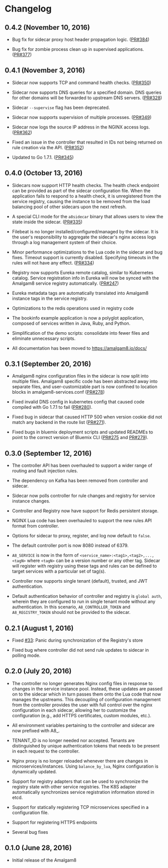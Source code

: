 # Changelog

## 0.4.2 (November 10, 2016)

- Bug fix for sidecar proxy host header propagation logic. ([PR#384](https://github.com/amalgam8/amalgam8/pull/384))

- Bug fix for zombie process clean up in supervised applications. ([PR#377](https://github.com/amalgam8/amalgam8/pull/377))

## 0.4.1 (November 3, 2016)

- Sidecar now supports TCP and command health checks. ([PR#350](https://github.com/amalgam8/amalgam8/pull/350))

- Sidecar now supports DNS queries for a specified domain. DNS queries for other domains will be forwarded to upstream DNS servers. ([PR#328](https://github.com/amalgam8/amalgam8/pull/328))

- Sidecar `--supervise` flag has been deprecated.

- Sidecar now supports supervision of multiple processes. ([PR#349](https://github.com/amalgam8/amalgam8/pull/349))

- Sidecar now logs the source IP address in the NGINX access logs. ([PR#362](https://github.com/amalgam8/amalgam8/pull/362))

- Fixed an issue in the controller that resulted in IDs not being returned on rule creation via the API. ([PR#352](https://github.com/amalgam8/amalgam8/pull/352))

- Updated to Go 1.7.1. ([PR#345](https://github.com/amalgam8/amalgam8/pull/345))

## 0.4.0 (October 13, 2016)

- Sidecars now support HTTP health checks. The health check endpoint can be
  provided as part of the sidecar configuration file. When the application
  fails to respond to a health check, it is unregistered from the service
  registry, causing the instance to be removed from the load balancing pool
  of other sidecars upon the next refresh.

- A special CLI mode for the `a8sidecar` binary that allows users to view
  the state inside the sidecar. ([PR#335](https://github.com/amalgam8/amalgam8/pull/335))

- Filebeat is no longer installed/configured/managed by the sidecar. It is
  the user's responsibility to aggregate the sidecar's nginx access logs
  through a log management system of their choice.

- Minor performance optimizations to the Lua code in the sidecar and bug
  fixes. Timeout support is currently disabled. Specifying timeouts in the
  rules will not have any effect. ([PR#334](https://github.com/amalgam8/amalgam8/pull/334))

- Registry now supports Eureka remote catalog, similar to Kubernetes
  catalog. Service registration info in Eureka will now be synced with the
  Amalgam8 service registry automatically. ([PR#247](https://github.com/amalgam8/amalgam8/pull/247))

- Eureka metadata tags are automatically translated into Amalgam8
  instance tags in the service registry.

- Optimizations to the redis operations used in registry code

- The bookinfo example application is now a polyglot application, composed
  of services written in Java, Ruby, and Python.

- Simplification of the demo scripts: consolidate into fewer files and eliminate
  unnecessary scripts.

- All documentation has been moved to https://amalgam8.io/docs/

## 0.3.1 (September 20, 2016)

- Amalgam8 nginx configuration files in the sidecar is now split into
multiple files. Amalgam8 specific code has been abstracted away into
separate files, and user-customizable part is now confined to location
blocks in amalgam8-services.conf ([PR#278](https://github.com/amalgam8/amalgam8/pull/278))

- Fixed invalid DNS config in kubernetes config that caused code compiled
with Go 1.7.1 to fail ([PR#280](https://github.com/amalgam8/amalgam8/pull/280)).

- Fixed bug in sidecar that caused HTTP 500 when version cookie did not
match any backend in the route list ([PR#271](https://github.com/amalgam8/amalgam8/pull/271)).

- Fixed bugs in bluemix deployment scripts and updated READMEs to point to
the correct version of Bluemix CLI
([PR#275](https://github.com/amalgam8/amalgam8/pull/275) and
[PR#279](https://github.com/amalgam8/amalgam8/pull/279)).

## 0.3.0 (September 12, 2016)

- The controller API has been overhauled to support a wider range of routing and fault injection rules.

- The dependency on Kafka has been removed from controller and sidecar.

- Sidecar now polls controller for rule changes and registry for service instance changes.

- Controller and Registry now have support for Redis persistent storage.

- NGINX Lua code has been overhauled to support the new rules API format from controller.

- Options for sidecar to proxy, register, and log now default to `false`.

- The default controller port is now 8080 instead of 6379.

- `A8_SERVICE` is now in the form of `<service_name>:<tag1>,<tag2>,...,<tagN>` 
where `<tagN>` can be a version number or any other tag.  Sidecar will register
with registry using these tags and rules can be defined to target services 
with a particular set of tag(s).

- Controller now supports single tenant (default), trusted, and JWT authentication.

- Default authentication behavior of controller and registry is `global auth`,
wherein they are configured to run in single tenant mode without any authentication.
In this scenario, `A8_CONTROLLER_TOKEN` and `A8_REGISTRY_TOKEN` should not be 
provided to the sidecar.

## 0.2.1 (August 1, 2016)

- Fixed [#33](https://github.com/amalgam8/amalgam8/issues/162): Panic during synchronization of the Registry's store 

- Fixed bug where controller did not send rule updates to sidecar in
  polling mode.

## 0.2.0 (July 20, 2016)

- The controller no longer generates Nginx config files in response to
  changes in the service instance pool. Instead, these 
  updates are passed on to the sidecar which in turn passes them onto the
  Lua code that now manages the upstreams.  This decoupling of
  configuration management from the controller provides the user with full
  control over the nginx configuration in each sidecar, allowing her to
  customize the configuration (e.g., add HTTPS certificates, custom
  modules, etc.).

- All environment variables pertaining to the controller and sidecar are now prefixed
  with A8_.

- TENANT_ID is no longer needed nor accepted. Tenants are distinguished by
  unique authentication tokens that needs to be present in each request to
  the controller.

- Nginx proxy is no longer reloaded whenever there are changes in
  microservices/instances. Using `balance_by_lua`, Nginx configuration is
  dynamically updated.

- Support for registry adapters that can be used to synchronize the
  registry state with other service registries. The K8S adapter
  automatically synchronizes service registration information stored in
  etcd.

- Support for statically registering TCP microservices specified in a
  configuration file.

- Support for registering HTTPS endpoints

- Several bug fixes


## 0.1.0 (June 28, 2016)
- Initial release of the Amalgam8
